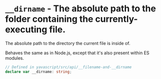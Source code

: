 # `__dirname` - The absolute path to the folder containing the currently-executing file.

The absolute path to the directory the current file is inside of.

Behaves the same as in Node.js, except that it's also present within ES modules.

```ts
// Defined in yavascript/src/api/__filename-and-__dirname
declare var __dirname: string;
```
